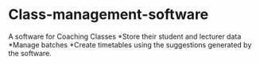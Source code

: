 # Class-management-software
A software for Coaching Classes
*Store their student and lecturer data
*Manage batches
*Create timetables using the suggestions generated by the software.
